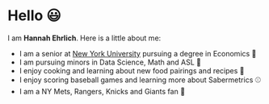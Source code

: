 # Hello 😃

I am **Hannah Ehrlich**. Here is a little about me:

* I am a senior at [New York University](https://www.nyu.edu/) pursuing a degree in Economics 📓 
* I am pursuing minors in Data Science, Math and ASL 🤟
* I enjoy cooking and learning about new food pairings and recipes 🍲
* I enjoy scoring baseball games and learning more about Sabermetrics ⚾
* I am a NY Mets, Rangers, Knicks and Giants fan 🏈
